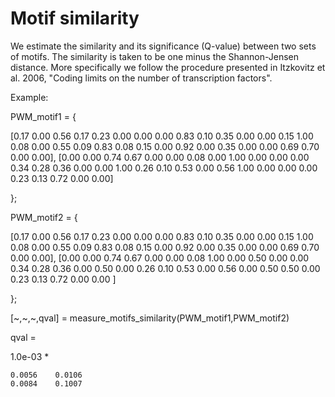# Motif similarity

We estimate the similarity and its significance (Q-value) between two sets of motifs. The similarity is taken to be one minus the Shannon-Jensen distance. More specifically we follow the procedure presented in Itzkovitz et al. 2006, "Coding limits on the number of transcription factors".

Example: 

PWM_motif1 =  {

[0.17 0.00 0.56 0.17 0.23 0.00 0.00 0.00 
 0.83 0.10 0.35 0.00 0.00 0.15 1.00 0.08 
 0.00 0.55 0.09 0.83 0.08 0.15 0.00 0.92 
 0.00 0.35 0.00 0.00 0.69 0.70 0.00 0.00],
[0.00 0.00 0.74 0.67 0.00 0.00 0.08 0.00 
 1.00 0.00 0.00 0.00 0.34 0.28 0.36 0.00 
 0.00 1.00 0.26 0.10 0.53 0.00 0.56 1.00 
 0.00 0.00 0.00 0.23 0.13 0.72 0.00 0.00]

};

PWM_motif2 =  {

[0.17 0.00 0.56 0.17 0.23 0.00 0.00 0.00 
 0.83 0.10 0.35 0.00 0.00 0.15 1.00 0.08 
 0.00 0.55 0.09 0.83 0.08 0.15 0.00 0.92 
 0.00 0.35 0.00 0.00 0.69 0.70 0.00 0.00],
[0.00 0.00 0.74 0.67 0.00 0.00 0.08 1.00 
 0.00 0.50 0.00 0.00 0.34 0.28 0.36 0.00 
 0.50 0.00 0.26 0.10 0.53 0.00 0.56 0.00 
 0.50 0.50 0.00 0.23 0.13 0.72 0.00 0.00 ]

};

[\~,\~,\~,qval] = measure_motifs_similarity(PWM_motif1,PWM_motif2)

qval =

   1.0e-03 *

    0.0056    0.0106
    0.0084    0.1007
